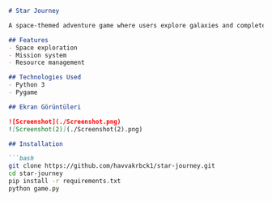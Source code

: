 ```markdown
# Star Journey

A space-themed adventure game where users explore galaxies and complete missions.

## Features
- Space exploration
- Mission system
- Resource management

## Technologies Used
- Python 3
- Pygame

## Ekran Görüntüleri

![Screenshot](./Screenshot.png)
![Screenshot(2)](./Screenshot(2).png)

## Installation

```bash
git clone https://github.com/havvakrbck1/star-journey.git
cd star-journey
pip install -r requirements.txt
python game.py

